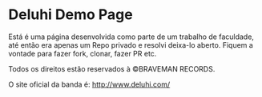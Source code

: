 # Deluhi Demo Page

Está é uma página desenvolvida como parte de um trabalho de faculdade, até então era apenas um Repo privado e resolvi deixa-lo aberto. Fiquem a vontade para fazer fork, clonar, fazer PR etc.


Todos os direitos estão reservados à ©BRAVEMAN RECORDS.

O site oficial da banda é: http://www.deluhi.com/
